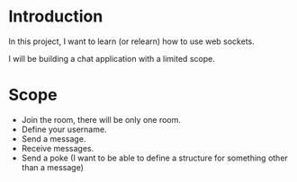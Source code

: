 # Introduction

In this project, I want to learn (or relearn) how to use web sockets.

I will be building a chat application with a limited scope.

# Scope

- Join the room, there will be only one room.
- Define your username.
- Send a message.
- Receive messages.
- Send a poke (I want to be able to define a structure for something other than a message)
